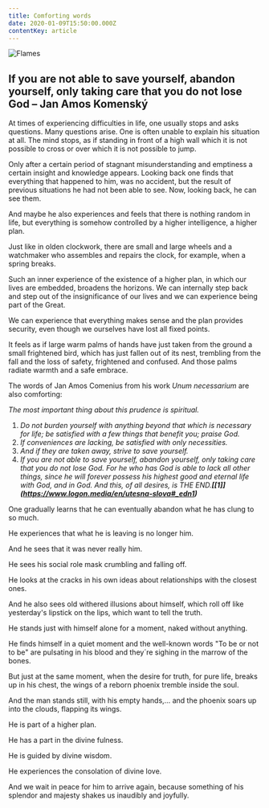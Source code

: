 ```yaml
---
title: Comforting words
date: 2020-01-09T15:50:00.000Z
contentKey: article
---
```

![Flames](/img/daniele-levis-pelusi-endi1tkm1qq-unsplash2.jpg "Flames")

## If you are not able to save yourself, abandon yourself, only taking care that you do not lose God – Jan Amos Komenský

At times of experiencing difficulties in life, one usually stops and asks questions. Many questions arise. One is often unable to explain his situation at all. The mind stops, as if standing in front of a high wall which it is not possible to cross or over which it is not possible to jump.

Only after a certain period of stagnant misunderstanding and emptiness a certain insight and knowledge appears. Looking back one finds that everything that happened to him, was no accident, but the result of previous situations he had not been able to see. Now, looking back, he can see them.

And maybe he also experiences and feels that there is nothing random in life, but everything is somehow controlled by a higher intelligence, a higher plan.

Just like in olden clockwork, there are small and large wheels and a watchmaker who assembles and repairs the clock, for example, when a spring breaks.

Such an inner experience of the existence of a higher plan, in which our lives are embedded, broadens the horizons. We can internally step back and step out of the insignificance of our lives and we can experience being part of the Great.

We can experience that everything makes sense and the plan provides security, even though we ourselves have lost all fixed points.

It feels as if large warm palms of hands have just taken from the ground a small frightened bird, which has just fallen out of its nest, trembling from the fall and the loss of safety, frightened and confused. And those palms radiate warmth and a safe embrace.

The words of Jan Amos Comenius from his work *Unum necessarium* are also comforting:

*The most important thing about this prudence is spiritual.*

1. *Do not burden yourself with anything beyond that which is necessary for life; be satisfied with a few things that benefit you; praise God.*
2. *If conveniences are lacking, be satisfied with only necessities.*
3. *And if they are taken away, strive to save yourself.*
4. *If you are not able to save yourself, abandon yourself, only taking care that you do not lose God. For he who has God is able to lack all other things, since he will forever possess his highest good and eternal life with God, and in God. And this, of all desires, is THE END.**[\[1]](https://www.logon.media/en/utesna-slova#_edn1)***

One gradually learns that he can eventually abandon what he has clung to so much.

He experiences that what he is leaving is no longer him.

And he sees that it was never really him.

He sees his social role mask crumbling and falling off.

He looks at the cracks in his own ideas about relationships with the closest ones.

And he also sees old withered illusions about himself, which roll off like yesterday's lipstick on the lips, which want to tell the truth.

He stands just with himself alone for a moment, naked without anything.

He finds himself in a quiet moment and the well-known words "To be or not to be" are pulsating in his blood and they´re sighing in the marrow of the bones.

But just at the same moment, when the desire for truth, for pure life, breaks up in his chest, the wings of a reborn phoenix tremble inside the soul.

And the man stands still, with his empty hands,… and the phoenix soars up into the clouds, flapping its wings.

He is part of a higher plan.

He has a part in the divine fulness.

He is guided by divine wisdom.

He experiences the consolation of divine love.

And we wait in peace for him to arrive again, because something of his splendor and majesty shakes us inaudibly and joyfully.
